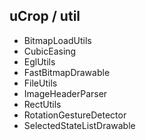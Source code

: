 uCrop / util
-------------
- BitmapLoadUtils
- CubicEasing
- EglUtils
- FastBitmapDrawable
- FileUtils
- ImageHeaderParser
- RectUtils
- RotationGestureDetector
- SelectedStateListDrawable
